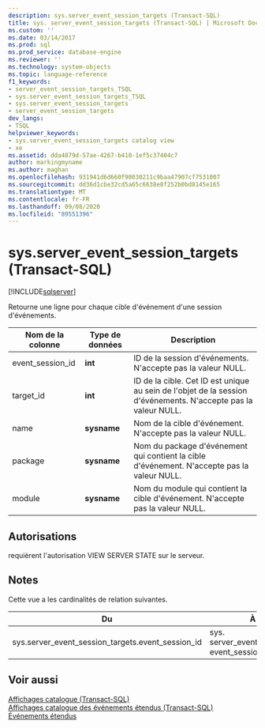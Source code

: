 ```yaml
---
description: sys.server_event_session_targets (Transact-SQL)
title: sys. server_event_session_targets (Transact-SQL) | Microsoft Docs
ms.custom: ''
ms.date: 03/14/2017
ms.prod: sql
ms.prod_service: database-engine
ms.reviewer: ''
ms.technology: system-objects
ms.topic: language-reference
f1_keywords:
- server_event_session_targets_TSQL
- sys.server_event_session_targets_TSQL
- sys.server_event_session_targets
- server_event_session_targets
dev_langs:
- TSQL
helpviewer_keywords:
- sys.server_event_session_targets catalog view
- xe
ms.assetid: dda4879d-57ae-4267-b410-1ef5c37404c7
author: markingmyname
ms.author: maghan
ms.openlocfilehash: 931941d6d660f90030211c9baa47907cf7531007
ms.sourcegitcommit: dd36d1cbe32cd5a65c6638e8f252b0bd8145e165
ms.translationtype: MT
ms.contentlocale: fr-FR
ms.lasthandoff: 09/08/2020
ms.locfileid: "89551396"
---
```

# <a name="sysserver_event_session_targets-transact-sql"></a>sys.server_event_session_targets (Transact-SQL)
[!INCLUDE[sqlserver](../../includes/applies-to-version/sqlserver.md)]

  Retourne une ligne pour chaque cible d'événement d'une session d'événements.  
  
|Nom de la colonne|Type de données|Description|  
|-----------------|---------------|-----------------|  
|event_session_id|**int**|ID de la session d'événements. N'accepte pas la valeur NULL.|  
|target_id|**int**|ID de la cible. Cet ID est unique au sein de l'objet de la session d'événements. N'accepte pas la valeur NULL.|  
|name|**sysname**|Nom de la cible d'événement. N'accepte pas la valeur NULL.|  
|package|**sysname**|Nom du package d'événement qui contient la cible d'événement. N'accepte pas la valeur NULL.|  
|module|**sysname**|Nom du module qui contient la cible d'événement. N'accepte pas la valeur NULL.|  
  
## <a name="permissions"></a>Autorisations  
 requièrent l'autorisation VIEW SERVER STATE sur le serveur.  
  
## <a name="remarks"></a>Notes  
 Cette vue a les cardinalités de relation suivantes.  
  
| Du | À | Relation |
| ---- | -- | ------------ |
|sys.server_event_session_targets.event_session_id|sys. server_event_sessions. event_session_id|Plusieurs-à-un|  
  
## <a name="see-also"></a>Voir aussi  
 [Affichages catalogue &#40;Transact-SQL&#41;](../../relational-databases/system-catalog-views/catalog-views-transact-sql.md)   
 [Affichages catalogue des événements étendus &#40;Transact-SQL&#41;](../../relational-databases/system-catalog-views/extended-events-catalog-views-transact-sql.md)   
 [Événements étendus](../../relational-databases/extended-events/extended-events.md)  
  
  
